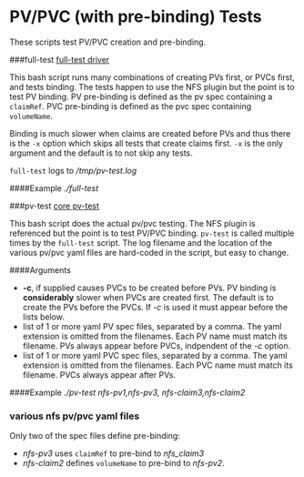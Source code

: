# PV/PVC (with pre-binding) Tests
These scripts test PV/PVC creation and pre-binding.  

###full-test
[full-test driver](full-test)

This bash script runs many combinations of creating PVs first, or PVCs first, and tests binding. The tests happen to use the NFS plugin but the point is to test PV binding.  PV pre-binding is defined as the pv spec containing a `claimRef`. PVC pre-binding is defined as the pvc spec containing `volumeName`.

Binding is much slower when claims are created before PVs and thus there is the `-x` option which skips all tests that create claims first. `-x` is the only argument and the default is to not skip any tests.

`full-test` logs to _/tmp/pv-test.log_

####Example
_./full-test_

###pv-test
[core pv-test](pv-test)

This bash script does the actual pv/pvc testing. The NFS plugin is referenced but the point is to test PV/PVC binding. `pv-test` is called multiple times by the `full-test` script. The log filename and the location of the various pv/pvc yaml files are hard-coded in the script, but easy to change.

####Arguments
* **-c**, if supplied causes PVCs to be created before PVs. PV binding is **considerably** slower when PVCs are created first. The default is to create the PVs before the PVCs. If _-c_ is used it must appear before the lists below.
* list of 1 or more yaml PV spec files, separated by a comma. The yaml extension is omitted from the filenames. Each PV name must match its filename. PVs always appear before PVCs, indpendent of the _-c_ option.
* list of 1 or more yaml PVC spec files, separated by a comma. The yaml extension is omitted from the filenames. Each PVC name must match its filename. PVCs always appear after PVs.

####Example
_./pv-test nfs-pv1,nfs-pv3, nfs-claim3,nfs-claim2_

### various nfs pv/pvc yaml files
Only two of the spec files define pre-binding:

* _nfs-pv3_ uses `claimRef` to pre-bind to _nfs_claim3_
* _nfs-claim2_ defines `volumeName` to pre-bind to _nfs-pv2_.
